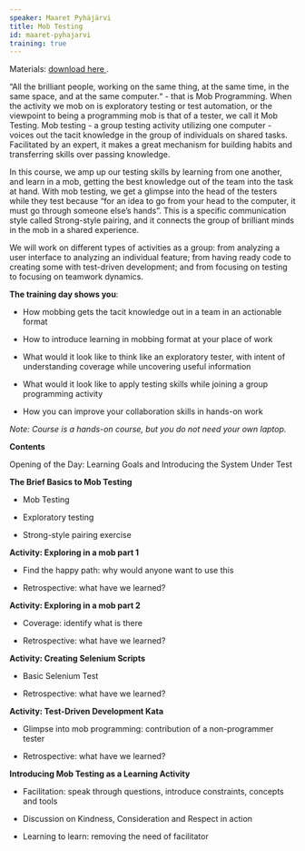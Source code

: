 ```yaml
---
speaker: Maaret Pyhäjärvi
title: Mob Testing
id: maaret-pyhajarvi
training: true
---
```


Materials: <a href="http://www.slideshare.net/maaretp/mob-testing-71958282"> download here </a>.

“All the brilliant people, working on the same thing, at the same time, in the same space, and at the same computer.“ - that is Mob Programming. When the activity we mob on is exploratory testing or test automation, or the viewpoint to being a programming mob is that of a tester, we call it Mob Testing. Mob testing - a group testing activity utilizing one computer - voices out the tacit knowledge in the group of individuals on shared tasks. Facilitated by an expert, it makes a great mechanism for building habits and transferring skills over passing knowledge.  

In this course, we amp up our testing skills by learning from one another, and learn in a mob, getting the best knowledge out of the team into the task at hand. With mob testing, we get a glimpse into the head of the testers while they test because “for an idea to go from your head to the computer, it must go through someone else’s hands”. This is a specific communication style called Strong-style pairing, and it connects the group of brilliant minds in the mob in a shared experience.

We will work on different types of activities as a group: from analyzing a user interface to analyzing an individual feature; from having ready code to creating some with test-driven development; and from focusing on testing to focusing on teamwork dynamics.

**The training day shows you**:

  * How mobbing gets the tacit knowledge out in a team in an actionable format

  * How to introduce learning in mobbing format at your place of work

  * What would it look like to think like an exploratory tester, with intent of understanding coverage while uncovering useful information

  * What would it look like to apply testing skills while joining a group programming activity

  * How you can improve your collaboration skills in hands-on work

*Note: Course is a hands-on course, but you do not need your own laptop.*

**Contents**

Opening of the Day: Learning Goals and Introducing the System Under Test

**The Brief Basics to Mob Testing**

  * Mob Testing

  * Exploratory testing

  * Strong-style pairing exercise

**Activity: Exploring in a mob part 1**

  * Find the happy path: why would anyone want to use this

  * Retrospective: what have we learned?

**Activity: Exploring in a mob part 2**

  * Coverage: identify what is there

  * Retrospective: what have we learned?

**Activity: Creating Selenium Scripts**

  * Basic Selenium Test

  * Retrospective: what have we learned?

**Activity: Test-Driven Development Kata**

  * Glimpse into mob programming: contribution of a non-programmer tester

  * Retrospective: what have we learned?

**Introducing Mob Testing as a Learning Activity**

  * Facilitation: speak through questions, introduce constraints, concepts and tools

  * Discussion on Kindness, Consideration and Respect in action

  * Learning to learn: removing the need of facilitator
